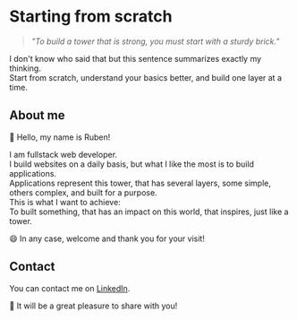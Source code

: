 # Starting from scratch
> _"To build a tower that is strong, you must start with a sturdy brick."_

I don't know who said that but this sentence summarizes exactly my thinking.  
Start from scratch, understand your basics better, and build one layer at a time.

## About me
👋 Hello, my name is Ruben! 

I am fullstack web developer.  
I build websites on a daily basis, but what I like the most is to build applications.  
Applications represent this tower, that has several layers, some simple, others complex, and built for a purpose.  
This is what I want to achieve:  
To built something, that has an impact on this world, that inspires, just like a tower.  

😄 In any case, welcome and thank you for your visit!

## Contact
You can contact me on [LinkedIn](https://www.linkedin.com/in/ruben-thomas-web/). 

🚀 It will be a great pleasure to share with you!

<!---
F4LC0NN/F4LC0NN is a ✨ special ✨ repository because its `README.md` (this file) appears on your GitHub profile.
You can click the Preview link to take a look at your changes.
--->
